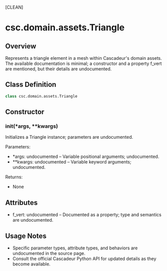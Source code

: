 [CLEAN]

# csc.domain.assets.Triangle

## Overview
Represents a triangle element in a mesh within Cascadeur's domain assets. The available documentation is minimal; a constructor and a property f_vert are mentioned, but their details are undocumented.

## Class Definition
```python
class csc.domain.assets.Triangle
```

## Constructor

### __init__(*args, **kwargs)
Initializes a Triangle instance; parameters are undocumented.

Parameters:
- *args: undocumented – Variable positional arguments; undocumented.
- **kwargs: undocumented – Variable keyword arguments; undocumented.

Returns:
- None

## Attributes
- f_vert: undocumented – Documented as a property; type and semantics are undocumented.

## Usage Notes
- Specific parameter types, attribute types, and behaviors are undocumented in the source page.
- Consult the official Cascadeur Python API for updated details as they become available.

